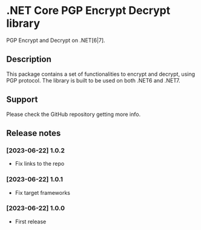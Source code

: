 # .NET Core PGP Encrypt Decrypt library

PGP  Encrypt and Decrypt on .NET[6|7].


## Description

This package contains a set of functionalities to encrypt and decrypt, using PGP protocol.
The library is built to be used on both .NET6 and .NET7.


## Support

Please check the GitHub repository getting more info.



## Release notes

### [2023-06-22] 1.0.2
- Fix links to the repo

### [2023-06-22] 1.0.1
- Fix target frameworks

### [2023-06-22] 1.0.0
- First release